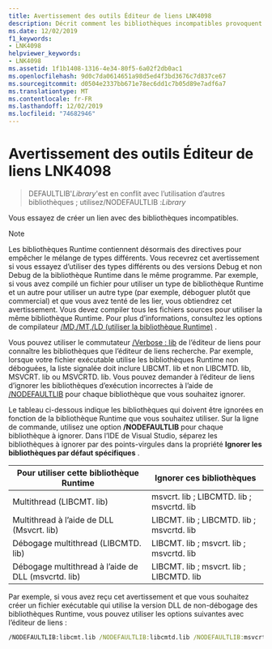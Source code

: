 ```yaml
---
title: Avertissement des outils Éditeur de liens LNK4098
description: Décrit comment les bibliothèques incompatibles provoquent l’avertissement des outils de l’éditeur de liens LNK4098 et comment utiliser/NODEFAULTLIB pour le résoudre.
ms.date: 12/02/2019
f1_keywords:
- LNK4098
helpviewer_keywords:
- LNK4098
ms.assetid: 1f1b1408-1316-4e34-80f5-6a02f2db0ac1
ms.openlocfilehash: 9d0c7da0614651a98d5ed4f3bd3676c7d837ce67
ms.sourcegitcommit: d0504e2337bb671e78ec6dd1c7b05d89e7adf6a7
ms.translationtype: MT
ms.contentlocale: fr-FR
ms.lasthandoff: 12/02/2019
ms.locfileid: "74682946"
---
```

# <a name="linker-tools-warning-lnk4098"></a>Avertissement des outils Éditeur de liens LNK4098

> DEFAULTLIB'*Library*'est en conflit avec l’utilisation d’autres bibliothèques ; utilisez/NODEFAULTLIB :*Library*

Vous essayez de créer un lien avec des bibliothèques incompatibles.

> [!NOTE]
> Les bibliothèques Runtime contiennent désormais des directives pour empêcher le mélange de types différents. Vous recevrez cet avertissement si vous essayez d’utiliser des types différents ou des versions Debug et non Debug de la bibliothèque Runtime dans le même programme. Par exemple, si vous avez compilé un fichier pour utiliser un type de bibliothèque Runtime et un autre pour utiliser un autre type (par exemple, déboguer plutôt que commercial) et que vous avez tenté de les lier, vous obtiendrez cet avertissement. Vous devez compiler tous les fichiers sources pour utiliser la même bibliothèque Runtime. Pour plus d’informations, consultez les options de compilateur [/MD,/MT,/LD (utiliser la bibliothèque Runtime)](../../build/reference/md-mt-ld-use-run-time-library.md) .

Vous pouvez utiliser le commutateur [/Verbose : lib](../../build/reference/verbose-print-progress-messages.md) de l’éditeur de liens pour connaître les bibliothèques que l’éditeur de liens recherche. Par exemple, lorsque votre fichier exécutable utilise les bibliothèques Runtime non déboguées, la liste signalée doit inclure LIBCMT. lib et non LIBCMTD. lib, MSVCRT. lib ou MSVCRTD. lib. Vous pouvez demander à l’éditeur de liens d’ignorer les bibliothèques d’exécution incorrectes à l’aide de [/NODEFAULTLIB](../../build/reference/nodefaultlib-ignore-libraries.md) pour chaque bibliothèque que vous souhaitez ignorer.

Le tableau ci-dessous indique les bibliothèques qui doivent être ignorées en fonction de la bibliothèque Runtime que vous souhaitez utiliser. Sur la ligne de commande, utilisez une option **/NODEFAULTLIB** pour chaque bibliothèque à ignorer. Dans l’IDE de Visual Studio, séparez les bibliothèques à ignorer par des points-virgules dans la propriété **Ignorer les bibliothèques par défaut spécifiques** .

| Pour utiliser cette bibliothèque Runtime | Ignorer ces bibliothèques |
|-----------------------------------|----------------------------|
| Multithread (LIBCMT. lib) | msvcrt. lib ; LIBCMTD. lib ; msvcrtd. lib |
| Multithread à l’aide de DLL (Msvcrt. lib) | LIBCMT. lib ; LIBCMTD. lib ; msvcrtd. lib |
| Débogage multithread (LIBCMTD. lib) | LIBCMT. lib ; msvcrt. lib ; msvcrtd. lib |
| Débogage multithread à l’aide de DLL (msvcrtd. lib) | LIBCMT. lib ; msvcrt. lib ; LIBCMTD. lib |

Par exemple, si vous avez reçu cet avertissement et que vous souhaitez créer un fichier exécutable qui utilise la version DLL de non-débogage des bibliothèques Runtime, vous pouvez utiliser les options suivantes avec l’éditeur de liens :

```cmd
/NODEFAULTLIB:libcmt.lib /NODEFAULTLIB:libcmtd.lib /NODEFAULTLIB:msvcrtd.lib
```
